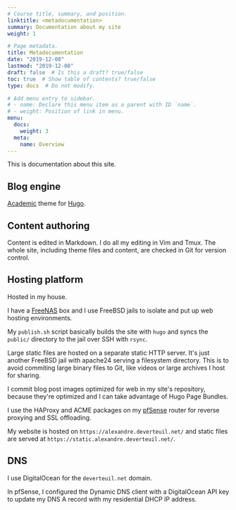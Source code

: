 ```yaml
---
# Course title, summary, and position.
linktitle: <metadocumentation>
summary: Documentation about my site
weight: 1

# Page metadata.
title: Metadocumentation
date: "2019-12-08"
lastmod: "2019-12-08"
draft: false  # Is this a draft? true/false
toc: true  # Show table of contents? true/false
type: docs  # Do not modify.

# Add menu entry to sidebar.
# - name: Declare this menu item as a parent with ID `name`.
# - weight: Position of link in menu.
menu:
  docs:
    weight: 3
  meta:
    name: Overview
---
```


This is documentation about this site.

## Blog engine

[Academic](https://sourcethemes.com/academic/) theme for [Hugo](https://gohugo.io/).

## Content authoring

Content is edited in Markdown.
I do all my editing in Vim and Tmux.
The whole site, including theme files and content, are checked in Git for version control.


## Hosting platform

Hosted in my house.

I have a [FreeNAS](https://www.freenas.org/) box
and I use FreeBSD jails to isolate and put up web hosting environments.

My `publish.sh` script basically builds the site with `hugo`
and syncs the `public/` directory to the jail over SSH with `rsync`.

Large static files are hosted on a separate static HTTP server.
It's just another FreeBSD jail with apache24 serving a filesystem directory.
This is to avoid commiting large binary files to Git,
like videos or large archives I host for sharing.

I commit blog post images optimized for web in my site's repository,
because they're optimized and I can take advantage of Hugo Page Bundles.

I use the HAProxy and ACME packages on my [pfSense](https://www.pfsense.org/) router
for reverse proxying and SSL offloading.

My website is hosted on `https://alexandre.deverteuil.net/`
and static files are served at `https://static.alexandre.deverteuil.net/`.


## DNS

I use DigitalOcean for the `deverteuil.net` domain.

In pfSense, I configured the Dynamic DNS client with a DigitalOcean API key
to update my DNS A record with my residential DHCP IP address.
